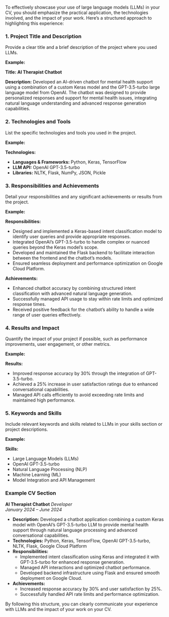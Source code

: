 To effectively showcase your use of large language models (LLMs) in your CV, you should emphasize the practical application, the technologies involved, and the impact of your work. Here’s a structured approach to highlighting this experience:

### 1. **Project Title and Description**
Provide a clear title and a brief description of the project where you used LLMs.

**Example:**

**Title: AI Therapist Chatbot**

**Description:**
Developed an AI-driven chatbot for mental health support using a combination of a custom Keras model and the GPT-3.5-turbo large language model from OpenAI. The chatbot was designed to provide personalized responses and support for mental health issues, integrating natural language understanding and advanced response generation capabilities.

### 2. **Technologies and Tools**
List the specific technologies and tools you used in the project.

**Example:**

**Technologies:**
- **Languages & Frameworks:** Python, Keras, TensorFlow
- **LLM API:** OpenAI GPT-3.5-turbo
- **Libraries:** NLTK, Flask, NumPy, JSON, Pickle

### 3. **Responsibilities and Achievements**
Detail your responsibilities and any significant achievements or results from the project.

**Example:**

**Responsibilities:**
- Designed and implemented a Keras-based intent classification model to identify user queries and provide appropriate responses.
- Integrated OpenAI’s GPT-3.5-turbo to handle complex or nuanced queries beyond the Keras model’s scope.
- Developed and maintained the Flask backend to facilitate interaction between the frontend and the chatbot’s models.
- Ensured seamless deployment and performance optimization on Google Cloud Platform.

**Achievements:**
- Enhanced chatbot accuracy by combining structured intent classification with advanced natural language generation.
- Successfully managed API usage to stay within rate limits and optimized response times.
- Received positive feedback for the chatbot’s ability to handle a wide range of user queries effectively.

### 4. **Results and Impact**
Quantify the impact of your project if possible, such as performance improvements, user engagement, or other metrics.

**Example:**

**Results:**
- Improved response accuracy by 30% through the integration of GPT-3.5-turbo.
- Achieved a 25% increase in user satisfaction ratings due to enhanced conversational capabilities.
- Managed API calls efficiently to avoid exceeding rate limits and maintained high performance.

### 5. **Keywords and Skills**
Include relevant keywords and skills related to LLMs in your skills section or project descriptions.

**Example:**

**Skills:**
- Large Language Models (LLMs)
- OpenAI GPT-3.5-turbo
- Natural Language Processing (NLP)
- Machine Learning (ML)
- Model Integration and API Management

### Example CV Section

**AI Therapist Chatbot**
*Developer*  
*January 2024 – June 2024*

- **Description:** Developed a chatbot application combining a custom Keras model with OpenAI’s GPT-3.5-turbo LLM to provide mental health support through natural language processing and advanced conversational capabilities.
- **Technologies:** Python, Keras, TensorFlow, OpenAI GPT-3.5-turbo, NLTK, Flask, Google Cloud Platform
- **Responsibilities:**
  - Implemented intent classification using Keras and integrated it with GPT-3.5-turbo for enhanced response generation.
  - Managed API interactions and optimized chatbot performance.
  - Developed backend infrastructure using Flask and ensured smooth deployment on Google Cloud.
- **Achievements:**
  - Increased response accuracy by 30% and user satisfaction by 25%.
  - Successfully handled API rate limits and performance optimization.

By following this structure, you can clearly communicate your experience with LLMs and the impact of your work on your CV.
